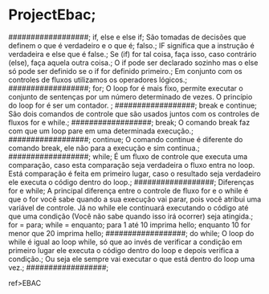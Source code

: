 # ProjectEbac;
##################;
if, else e else if;
São tomadas de decisões que definem o que é verdadeiro e o que é;
falso.;
IF significa que a instrução é verdadeira e else que é false.;
Se (if) for tal coisa, faça isso, caso contrário (else), faça aquela outra
coisa.;
O if pode ser declarado sozinho mas o else só pode ser definido se o
if for definido primeiro.;
Em conjunto com os controles de fluxos utilizamos os operadores
lógicos.;
##################;
for;
O loop for é mais fixo, permite executar o conjunto de sentenças por
um número determinado de vezes. O princípio do loop for é ser um
contador. ;
##################;
break e continue;
São dois comandos de controle que são usados juntos com os
controles de fluxos for e while.;
##################;
break;
O comando break faz com que um loop pare em uma determinada
execução.;
##################;
continue;
O comando continue é diferente do comando break, ele não para a
execução e sim continua.;
##################;
while;
É um fluxo de controle que executa uma comparação, caso esta
comparação seja verdadeira o fluxo entra no loop. Está comparação
é feita em primeiro lugar, caso o resultado seja verdadeiro ele
executa o código dentro do loop.;
##################;
Diferenças for e while;
A principal diferença entre o controle de fluxo for e o while é que o for
você sabe quando a sua execução vai parar, pois você atribui uma
variável de controle. Já no while ele continuará executando o código
até que uma condição (Você não sabe quando isso irá ocorrer) seja
atingida.;
for = para;
while = enquanto;
para 1 até 10 imprima hello;
enquanto 10 for menor que 20 imprima hello;
##################;
do while;
O loop do while é igual ao loop while, só que ao invés de verificar a
condição em primeiro lugar ele executa o código dentro do loop e
depois verifica a condição.;
Ou seja ele sempre vai executar o que está dentro do loop uma vez.;
##################;

ref>EBAC



